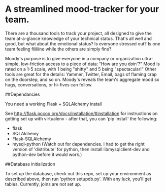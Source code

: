 # A streamlined mood-tracker for your team.

There are a thousand tools to track your project, all designed to give the team at-a-glance knowledge of your technical status. That's all well and good, but what about the emotional status? Is everyone stressed out? Is one team feeling fiiiiiine while the others are simply fine?

Moody's purpose is to give everyone in a company or organization ultra-simple,
low-friction access to a piece of data: "How are you doin'?" Mood is rated on a
1-5 scale, with 1 being "shitty" and 5 being "spectacular!" Other tools are
great for the details: Yammer, Twitter, Email, bags of flaming crap on the
doorstep, and so on. Moody's reveals the team's aggregate mood so hugs,
conversations, or hi-fives can follow.

##Dependancies

You need a working Flask + SQLAlchemy install

See http://flask.pocoo.org/docs/installation/#installation for instructions on getting set up with virtualenv - after that, you can 'pip install' the following:

* flask 
* SQLAlchemy
* Flask-SQLAlchemy
* mysql-python (Watch out for dependencies. I had to get the right version of 'distribute' for python, then install libmysqlclient-dev and python-dev before it would work.)

##Database initialization

To set up the database, check out this repo, set up your environment as described above, then run 'python setupdb.py'.  With any luck, you'll get tables.  Currently, joins are not set up.

